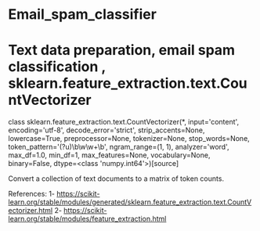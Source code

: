 # Email_spam_classifier
# Text data preparation, email spam classification , sklearn.feature_extraction.text.CountVectorizer



class sklearn.feature_extraction.text.CountVectorizer(*, input='content', encoding='utf-8', decode_error='strict', strip_accents=None, lowercase=True, preprocessor=None, tokenizer=None, stop_words=None, token_pattern='(?u)\b\w\w+\b', ngram_range=(1, 1), analyzer='word', max_df=1.0, min_df=1, max_features=None, vocabulary=None, binary=False, dtype=<class 'numpy.int64'>)[source]


Convert a collection of text documents to a matrix of token counts.




References:
1- https://scikit-learn.org/stable/modules/generated/sklearn.feature_extraction.text.CountVectorizer.html
2- https://scikit-learn.org/stable/modules/feature_extraction.html
